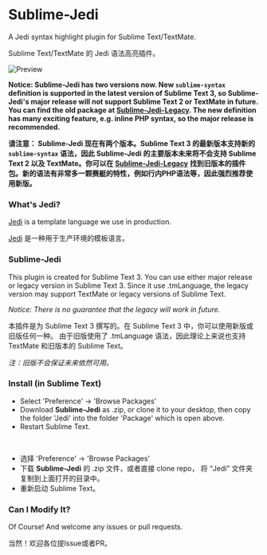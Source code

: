 # Sublime-Jedi

A Jedi syntax highlight plugin for Sublime Text/TextMate.

Sublime Text/TextMate 的 Jedi 语法高亮插件。

![Preview](https://cloud.githubusercontent.com/assets/5101076/22195748/7d07eb00-e184-11e6-8f0e-914aa3fe20bf.png)

**Notice: Sublime-Jedi has two versions now. New `sublime-syntax` definition is supported in the latest version of Sublime Text 3, so Sublime-Jedi's major release will not support Sublime Text 2 or TextMate in future. You can find the old package at [Sublime-Jedi-Legacy](https://github.com/CyanSalt/Sublime-Jedi-Legacy). The new definition has many exciting feature, e.g. inline PHP syntax, so the major release is recommended.**

**请注意： Sublime-Jedi 现在有两个版本。Sublime Text 3 的最新版本支持新的 `sublime-syntax` 语法，因此 Sublime-Jedi 的主要版本未来将不会支持 Sublime Text 2 以及 TextMate。你可以在 [Sublime-Jedi-Legacy](https://github.com/CyanSalt/Sublime-Jedi-Legacy) 找到旧版本的插件包。新的语法有非常多一颗赛艇的特性，例如行内PHP语法等，因此强烈推荐使用新版。**

### What's Jedi?

[Jedi](https://github.com/baixing/jedi) is a template language we use in production.

[Jedi](https://github.com/baixing/jedi) 是一种用于生产环境的模板语言。

### Sublime-Jedi

This plugin is created for Sublime Text 3. You can use either major release or legacy version in Sublime Text 3.
Since it use .tmLanguage, the legacy version may support TextMate or legacy versions of Sublime Text.

*Notice: There is no guarantee that the legacy will work in future.*

本插件是为 Sublime Text 3 撰写的。在 Sublime Text 3 中，你可以使用新版或旧版任何一种。
由于旧版使用了 .tmLanguage 语法，因此理论上来说也支持 TextMate 和旧版本的 Sublime Text。

*注：旧版不会保证未来依然可用。*

### Install (in Sublime Text)

*  Select 'Preference' -> 'Browse Packages'
*  Download **Sublime-Jedi** as .zip, or clone it to your desktop,
    then copy the folder 'Jedi' into the folder 'Package' which is open above.
*  Restart Sublime Text.

&nbsp;

*  选择 'Preference' -> 'Browse Packages'
*  下载 **Sublime-Jedi** 的 .zip 文件，或者直接 clone repo，
    将 “Jedi” 文件夹复制到上面打开的目录中。
*  重新启动 Sublime Text。

### Can I Modify It?

Of Course! And welcome any issues or pull requests.

当然！欢迎各位提Issue或者PR。
